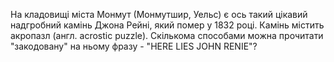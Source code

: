 На кладовищі міста Монмут (Монмутшир, Уельс) є ось такий цікавий надгробний камінь Джона Рейні, який помер у 1832 році. Камінь містить акропазл (англ. acrostic puzzle). Скількома способами можна прочитати "закодовану" на ньому фразу - "HERE LIES JOHN RENIE"?
